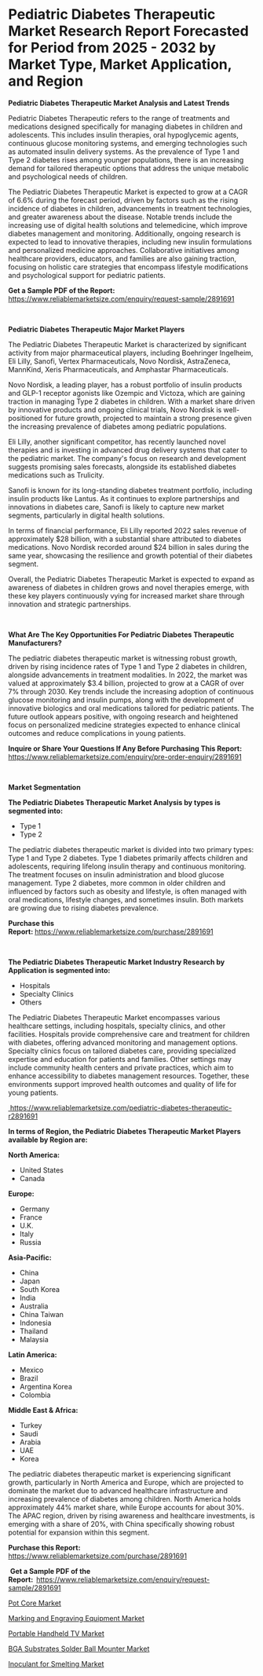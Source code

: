 <p><h1>Pediatric Diabetes Therapeutic Market Research Report Forecasted for Period from 2025 -  2032 by Market Type, Market Application, and Region</h1></p><p><strong>Pediatric Diabetes Therapeutic Market Analysis and Latest Trends</strong></p>
<p><p>Pediatric Diabetes Therapeutic refers to the range of treatments and medications designed specifically for managing diabetes in children and adolescents. This includes insulin therapies, oral hypoglycemic agents, continuous glucose monitoring systems, and emerging technologies such as automated insulin delivery systems. As the prevalence of Type 1 and Type 2 diabetes rises among younger populations, there is an increasing demand for tailored therapeutic options that address the unique metabolic and psychological needs of children.</p><p>The Pediatric Diabetes Therapeutic Market is expected to grow at a CAGR of 6.6% during the forecast period, driven by factors such as the rising incidence of diabetes in children, advancements in treatment technologies, and greater awareness about the disease. Notable trends include the increasing use of digital health solutions and telemedicine, which improve diabetes management and monitoring. Additionally, ongoing research is expected to lead to innovative therapies, including new insulin formulations and personalized medicine approaches. Collaborative initiatives among healthcare providers, educators, and families are also gaining traction, focusing on holistic care strategies that encompass lifestyle modifications and psychological support for pediatric patients.</p></p>
<p><strong>Get a Sample PDF of the Report:&nbsp;</strong> <a href="https://www.reliablemarketsize.com/enquiry/request-sample/2891691?utm_campaign=1999&utm_medium=2&utm_source=Github&utm_content=ia&utm_term=14032025&utm_id=pediatric-diabetes-therapeutic">https://www.reliablemarketsize.com/enquiry/request-sample/2891691</a></p>
<p>&nbsp;</p>
<p><strong>Pediatric Diabetes Therapeutic Major Market Players</strong></p>
<p><p>The Pediatric Diabetes Therapeutic Market is characterized by significant activity from major pharmaceutical players, including Boehringer Ingelheim, Eli Lilly, Sanofi, Vertex Pharmaceuticals, Novo Nordisk, AstraZeneca, MannKind, Xeris Pharmaceuticals, and Amphastar Pharmaceuticals. </p><p>Novo Nordisk, a leading player, has a robust portfolio of insulin products and GLP-1 receptor agonists like Ozempic and Victoza, which are gaining traction in managing Type 2 diabetes in children. With a market share driven by innovative products and ongoing clinical trials, Novo Nordisk is well-positioned for future growth, projected to maintain a strong presence given the increasing prevalence of diabetes among pediatric populations.</p><p>Eli Lilly, another significant competitor, has recently launched novel therapies and is investing in advanced drug delivery systems that cater to the pediatric market. The company's focus on research and development suggests promising sales forecasts, alongside its established diabetes medications such as Trulicity.</p><p>Sanofi is known for its long-standing diabetes treatment portfolio, including insulin products like Lantus. As it continues to explore partnerships and innovations in diabetes care, Sanofi is likely to capture new market segments, particularly in digital health solutions.</p><p>In terms of financial performance, Eli Lilly reported 2022 sales revenue of approximately $28 billion, with a substantial share attributed to diabetes medications. Novo Nordisk recorded around $24 billion in sales during the same year, showcasing the resilience and growth potential of their diabetes segment. </p><p>Overall, the Pediatric Diabetes Therapeutic Market is expected to expand as awareness of diabetes in children grows and novel therapies emerge, with these key players continuously vying for increased market share through innovation and strategic partnerships.</p></p>
<p>&nbsp;</p>
<p><strong>What Are The Key Opportunities For Pediatric Diabetes Therapeutic Manufacturers?</strong></p>
<p><p>The pediatric diabetes therapeutic market is witnessing robust growth, driven by rising incidence rates of Type 1 and Type 2 diabetes in children, alongside advancements in treatment modalities. In 2022, the market was valued at approximately $3.4 billion, projected to grow at a CAGR of over 7% through 2030. Key trends include the increasing adoption of continuous glucose monitoring and insulin pumps, along with the development of innovative biologics and oral medications tailored for pediatric patients. The future outlook appears positive, with ongoing research and heightened focus on personalized medicine strategies expected to enhance clinical outcomes and reduce complications in young patients.</p></p>
<p><strong>Inquire or Share Your Questions If Any Before Purchasing This Report:</strong> <a href="https://www.reliablemarketsize.com/enquiry/pre-order-enquiry/2891691?utm_campaign=1999&utm_medium=2&utm_source=Github&utm_content=ia&utm_term=14032025&utm_id=pediatric-diabetes-therapeutic">https://www.reliablemarketsize.com/enquiry/pre-order-enquiry/2891691</a></p>
<p>&nbsp;</p>
<p><strong>Market Segmentation</strong></p>
<p><strong>The Pediatric Diabetes Therapeutic Market Analysis by types is segmented into:</strong></p>
<p><ul><li>Type 1</li><li>Type 2</li></ul></p>
<p><p>The pediatric diabetes therapeutic market is divided into two primary types: Type 1 and Type 2 diabetes. Type 1 diabetes primarily affects children and adolescents, requiring lifelong insulin therapy and continuous monitoring. The treatment focuses on insulin administration and blood glucose management. Type 2 diabetes, more common in older children and influenced by factors such as obesity and lifestyle, is often managed with oral medications, lifestyle changes, and sometimes insulin. Both markets are growing due to rising diabetes prevalence.</p></p>
<p><strong>Purchase this Report:&nbsp;</strong><a href="https://www.reliablemarketsize.com/purchase/2891691?utm_campaign=1999&utm_medium=2&utm_source=Github&utm_content=ia&utm_term=14032025&utm_id=pediatric-diabetes-therapeutic">https://www.reliablemarketsize.com/purchase/2891691</a></p>
<p>&nbsp;</p>
<p><strong>The Pediatric Diabetes Therapeutic Market Industry Research by Application is segmented into:</strong></p>
<p><ul><li>Hospitals</li><li>Specialty Clinics</li><li>Others</li></ul></p>
<p><p>The Pediatric Diabetes Therapeutic Market encompasses various healthcare settings, including hospitals, specialty clinics, and other facilities. Hospitals provide comprehensive care and treatment for children with diabetes, offering advanced monitoring and management options. Specialty clinics focus on tailored diabetes care, providing specialized expertise and education for patients and families. Other settings may include community health centers and private practices, which aim to enhance accessibility to diabetes management resources. Together, these environments support improved health outcomes and quality of life for young patients.</p></p>
<p><a href="https://www.reliablemarketsize.com/pediatric-diabetes-therapeutic-r2891691?utm_campaign=1999&utm_medium=2&utm_source=Github&utm_content=ia&utm_term=14032025&utm_id=pediatric-diabetes-therapeutic">&nbsp;https://www.reliablemarketsize.com/pediatric-diabetes-therapeutic-r2891691</a></p>
<p><strong>In terms of Region, the Pediatric Diabetes Therapeutic Market Players available by Region are:</strong></p>
<p>
    <p> <strong> North America: </strong>
        <ul>
            <li>United States</li>
            <li>Canada</li>
        </ul>
        </p> 
    <p> <strong> Europe: </strong>
        <ul>
            <li>Germany</li>
            <li>France</li>
            <li>U.K.</li>
            <li>Italy</li>
            <li>Russia</li>
        </ul>
        </p> 
    <p> <strong> Asia-Pacific: </strong>
        <ul>
            <li>China</li>
            <li>Japan</li>
            <li>South Korea</li>
            <li>India</li>
            <li>Australia</li>
            <li>China Taiwan</li>
            <li>Indonesia</li>
            <li>Thailand</li>
            <li>Malaysia</li>
        </ul>
        </p> 
    <p> <strong> Latin America: </strong>
        <ul>
            <li>Mexico</li>
            <li>Brazil</li>
            <li>Argentina Korea</li>
            <li>Colombia</li>
        </ul>
        </p> 
    <p> <strong> Middle East & Africa: </strong>
        <ul>
            <li>Turkey</li>
            <li>Saudi</li>
            <li>Arabia</li>
            <li>UAE</li>
            <li>Korea</li>
        </ul>
    </p>
    </p>
<p><p>The pediatric diabetes therapeutic market is experiencing significant growth, particularly in North America and Europe, which are projected to dominate the market due to advanced healthcare infrastructure and increasing prevalence of diabetes among children. North America holds approximately 44% market share, while Europe accounts for about 30%. The APAC region, driven by rising awareness and healthcare investments, is emerging with a share of 20%, with China specifically showing robust potential for expansion within this segment.</p></p>
<p><strong>Purchase this Report: </strong><a href="https://www.reliablemarketsize.com/purchase/2891691?utm_campaign=1999&utm_medium=2&utm_source=Github&utm_content=ia&utm_term=14032025&utm_id=pediatric-diabetes-therapeutic">https://www.reliablemarketsize.com/purchase/2891691</a></p>
<p>&nbsp;<strong>Get a Sample PDF of the Report:&nbsp;&nbsp;</strong><a href="https://www.reliablemarketsize.com/enquiry/request-sample/2891691?utm_campaign=1999&utm_medium=2&utm_source=Github&utm_content=ia&utm_term=14032025&utm_id=pediatric-diabetes-therapeutic">https://www.reliablemarketsize.com/enquiry/request-sample/2891691</a></p>
<p><strong></strong></p>
<p><p><a href="https://github.com/payareganiou/Market-Research-Report-List-1/blob/main/pot-core-market.md?utm_campaign=1999&utm_medium=2&utm_source=Github&utm_content=ia&utm_term=14032025&utm_id=pediatric-diabetes-therapeutic">Pot Core Market</a></p><p><a href="https://github.com/enieyfabius/Market-Research-Report-List-1/blob/main/marking-and-engraving-equipment-market.md?utm_campaign=1999&utm_medium=2&utm_source=Github&utm_content=ia&utm_term=14032025&utm_id=pediatric-diabetes-therapeutic">Marking and Engraving Equipment Market</a></p><p><a href="https://github.com/milievkulov/Market-Research-Report-List-1/blob/main/portable-handheld-tv-market.md?utm_campaign=1999&utm_medium=2&utm_source=Github&utm_content=ia&utm_term=14032025&utm_id=pediatric-diabetes-therapeutic">Portable Handheld TV Market</a></p><p><a href="https://github.com/erkidrhoy/Market-Research-Report-List-1/blob/main/bga-substrates-solder-ball-mounter-market.md?utm_campaign=1999&utm_medium=2&utm_source=Github&utm_content=ia&utm_term=14032025&utm_id=pediatric-diabetes-therapeutic">BGA Substrates Solder Ball Mounter Market</a></p><p><a href="https://github.com/roffefaith6l/Market-Research-Report-List-1/blob/main/inoculant-for-smelting-market.md?utm_campaign=1999&utm_medium=2&utm_source=Github&utm_content=ia&utm_term=14032025&utm_id=pediatric-diabetes-therapeutic">Inoculant for Smelting Market</a></p></p>